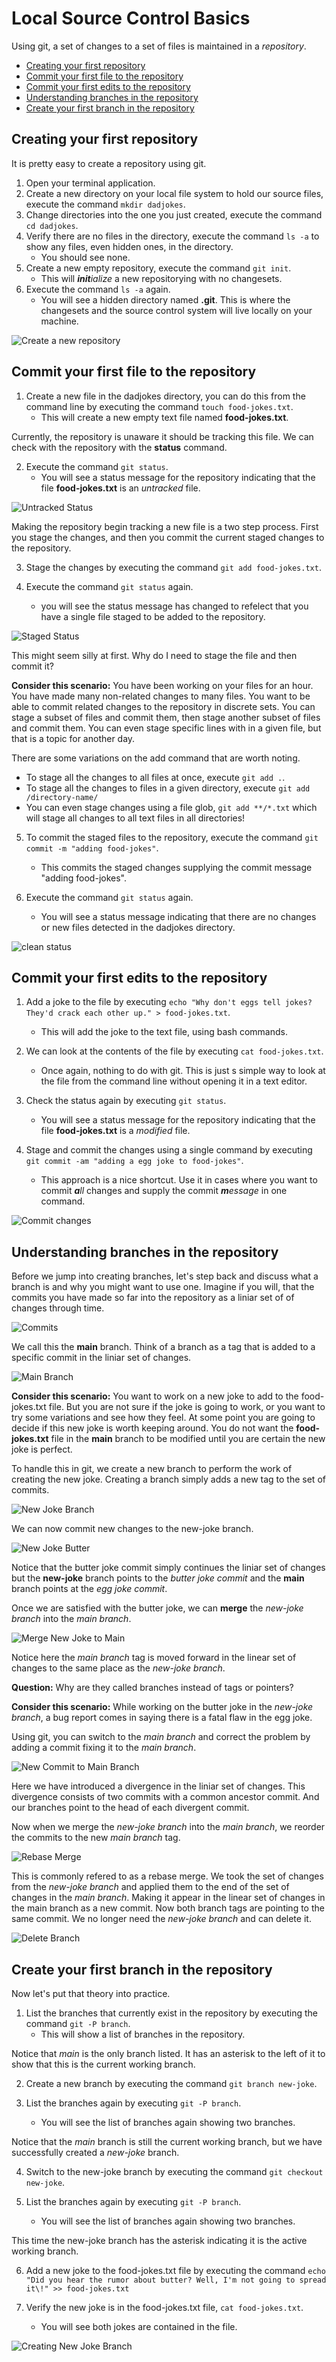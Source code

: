 # Local Source Control Basics

Using git, a set of changes to a set of files is maintained in a *repository*. 

- [Creating your first repository](#creating-your-first-repository)
- [Commit your first file to the repository](#commit-your-first-file-to-the-repository)
- [Commit your first edits to the repository](#commit-your-first-edits-to-the-repository)
- [Understanding branches in the repository](#understanding-branches-in-the-repository)
- [Create your first branch in the repository](#create-your-first-branch-in-the-repository)

## Creating your first repository

It is pretty easy to create a repository using git.

1. Open your terminal application.
2. Create a new directory on your local file system to hold our source files, execute the command `mkdir dadjokes`.
3. Change directories into the one you just created, execute the command `cd dadjokes`.
4. Verify there are no files in the directory, execute the command `ls -a` to show any files, even hidden ones, in the directory.
    - You should see none.
5. Create a new empty repository, execute the command `git init`.
    - This will _**init**ialize_ a new repositorying with no changesets.
6. Execute the command `ls -a` again.
    - You will see a hidden directory named **.git**. This is where the changesets and the source control system will live locally on your machine.

![Create a new repository](https://s3-us-west-1.amazonaws.com/iamnotmyself-com/2020/10/Screen-Shot-2020-10-15-at-5.32.18-PM.png)

## Commit your first file to the repository

1. Create a new file in the dadjokes directory, you can do this from the command line by executing the command `touch food-jokes.txt`.
    - This will create a new empty text file named **food-jokes.txt**.

Currently, the repository is unaware it should be tracking this file. We can check with the repository with the **status** command.

2. Execute the command `git status`.
    - You will see a status message for the repository indicating that the file **food-jokes.txt** is an _untracked_ file.

![Untracked Status](https://s3-us-west-1.amazonaws.com/iamnotmyself-com/2020/10/Screen-Shot-2020-10-15-at-5.36.45-PM.png)

Making the repository begin tracking a new file is a two step process. First you stage the changes, and then you commit the current staged changes to the repository.

3. Stage the changes by executing the command `git add food-jokes.txt`.

4. Execute the command `git status` again.
    - you will see the status message has changed to refelect that you have a single file staged to be added to the repository.
    
![Staged Status](https://s3-us-west-1.amazonaws.com/iamnotmyself-com/2020/10/Screen-Shot-2020-10-15-at-5.45.10-PM.png)

This might seem silly at first. Why do I need to stage the file and then commit it? 

**Consider this scenario:** You have been working on your files for an hour. You have made many non-related changes to many files. You want to be able to commit related changes to the repository in discrete sets. You can stage a subset of files and commit them, then stage another subset of files and commit them. You can even stage specific lines with in a given file, but that is a topic for another day.

There are some variations on the add command that are worth noting.

- To stage all the changes to all files at once, execute `git add .`.
- To stage all the changes to files in a given directory, execute `git add /directory-name/`
- You can even stage changes using a file glob, `git add **/*.txt` which will stage all changes to all text files in all directories!

5. To commit the staged files to the repository, execute the command `git commit -m "adding food-jokes"`.
    - This commits the staged changes supplying the commit message "adding food-jokes".
    
6. Execute the command `git status` again.
    - You will see a status message indicating that there are no changes or new files detected in the dadjokes directory.

![clean status](https://s3-us-west-1.amazonaws.com/iamnotmyself-com/2020/10/Screen-Shot-2020-10-15-at-6.01.23-PM.png)

## Commit your first edits to the repository

1. Add a joke to the file by executing `echo "Why don't eggs tell jokes? They'd crack each other up." > food-jokes.txt`.
    - This will add the joke to the text file, using bash commands.

2. We can look at the contents of the file by executing `cat food-jokes.txt`.
    - Once again, nothing to do with git. This is just s simple way to look at the file from the command line without opening it in a text editor.

3. Check the status again by executing `git status`.
    - You will see a status message for the repository indicating that the file **food-jokes.txt** is a _modified_ file.

4. Stage and commit the changes using a single command by executing `git commit -am "adding a egg joke to food-jokes"`.
    - This approach is a nice shortcut. Use it in cases where you want to commit _**a**ll_ changes and supply the commit _**m**essage_ in one command.
        
![Commit changes](https://s3-us-west-1.amazonaws.com/iamnotmyself-com/2020/10/Screen-Shot-2020-10-16-at-5.52.36-AM.png)


## Understanding branches in the repository

Before we jump into creating branches, let's step back and discuss what a branch is and why you might want to use one. Imagine if you will, that the commits you have made so far into the repository as a liniar set of of changes through time.

![Commits](https://s3-us-west-1.amazonaws.com/iamnotmyself-com/2020/10/main.png)

We call this the **main** branch. Think of a branch as a tag that is added to a specific commit in the liniar set of changes.

![Main Branch](https://s3-us-west-1.amazonaws.com/iamnotmyself-com/2020/10/main-tag.png)

**Consider this scenario:** You want to work on a new joke to add to the food-jokes.txt file. But you are not sure if the joke is going to work, or you want to try some variations and see how they feel. At some point you are going to decide if this new joke is worth keeping around. You do not want the **food-jokes.txt** file in the **main** branch to be modified until you are certain the new joke is perfect.

To handle this in git, we create a new branch to perform the work of creating the new joke. Creating a branch simply adds a new tag to the set of commits.

![New Joke Branch](https://s3-us-west-1.amazonaws.com/iamnotmyself-com/2020/10/new-joke-branch.png)

We can now commit new changes to the new-joke branch.

![New Joke Butter](https://s3-us-west-1.amazonaws.com/iamnotmyself-com/2020/10/new-joke-butter.png)

Notice that the butter joke commit simply continues the liniar set of changes but the **new-joke** branch points to the _butter joke commit_ and the **main** branch points at the _egg joke commit_.

Once we are satisfied with the butter joke, we can **merge** the _new-joke branch_ into the _main branch_.

![Merge New Joke to Main](https://s3-us-west-1.amazonaws.com/iamnotmyself-com/2020/10/merge-new-joke-to-main.png)

Notice here the _main branch_ tag is moved forward in the linear set of changes to the same place as the _new-joke branch_.

**Question:** Why are they called branches instead of tags or pointers?

**Consider this scenario:** While working on the butter joke in the _new-joke branch_, a bug report comes in saying there is a fatal flaw in the egg joke.

Using git, you can switch to the _main branch_ and correct the problem by adding a commit fixing it to the _main branch_.

![New Commit to Main Branch](https://s3-us-west-1.amazonaws.com/iamnotmyself-com/2020/10/new-commit-main-branch.png)

Here we have introduced a divergence in the liniar set of changes. This divergence consists of two commits with a common ancestor commit. And our branches point to the head of each divergent commit.

Now when we merge the _new-joke branch_ into the _main branch_, we reorder the commits to the new _main branch_ tag.

![Rebase Merge](https://s3-us-west-1.amazonaws.com/iamnotmyself-com/2020/10/rebase-merge.png)

This is commonly refered to as a rebase merge. We took the set of changes from the _new-joke branch_ and applied them to the end of the set of changes in the _main branch_. Making it appear in the linear set of changes in the main branch as a new commit. Now both branch tags are pointing to the same commit. We no longer need the _new-joke branch_ and can delete it.

![Delete Branch](https://s3-us-west-1.amazonaws.com/iamnotmyself-com/2020/10/delete-new-joke-branch.png)

## Create your first branch in the repository

Now let's put that theory into practice.

1. List the branches that currently exist in the repository by executing the command `git -P branch`.
    - This will show a list of branches in the repository.

Notice that _main_ is the only branch listed. It has an asterisk to the left of it to show that this is the current working branch.

2. Create a new branch by executing the command `git branch new-joke`.

3. List the branches again by executing `git -P branch`.
    - You will see the list of branches again showing two branches.

Notice that the _main_ branch is still the current working branch, but we have successfully created a _new-joke_ branch.

4. Switch to the new-joke branch by executing the command `git checkout new-joke`.

5. List the branches again by executing `git -P branch`.
    - You will see the list of branches again showing two branches.

This time the new-joke branch has the asterisk indicating it is the active working branch.

6. Add a new joke to the food-jokes.txt file by executing the command `echo "Did you hear the rumor about butter? Well, I'm not going to spread it\!" >> food-jokes.txt`

7. Verify the new joke is in the food-jokes.txt file, `cat food-jokes.txt`.
    - You will see both jokes are contained in the file.
    
![Creating New Joke Branch](https://s3-us-west-1.amazonaws.com/iamnotmyself-com/2020/10/Screen-Shot-2020-10-16-at-8.45.00-AM.png)
